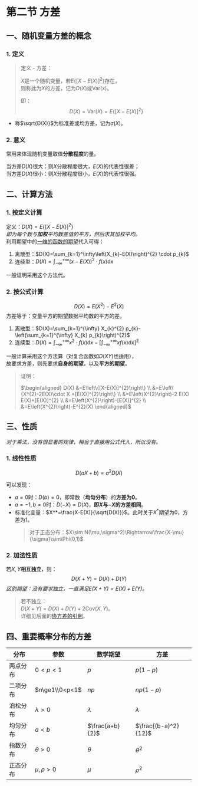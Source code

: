 # 第二节 方差

## 一、随机变量方差的概念

### 1. 定义

> 定义 - 方差：
>
> $X$是一个随机变量，若$E\{[X-E(X)]^2\}$存在，  
> 则称此为$X$的方差，记为$D(X)$或$\textrm{Var}(x)$。
>
> 即：
> $$D(X)=\textrm{Var}(X)=E\{[X-E(X)]^2\}$$

* 称$\sqrt{D(X)}$为标准差或均方差，记为$\sigma(X)$。

### 2. 意义

常用来体现随机变量取值**分散程度**的量。

当方差$D(X)$很大：则$X$分散程度很大，$E(X)$的代表性很差；  
当方差$D(X)$很小：则$X$分散程度很小，$E(X)$的代表性很强。

## 二、计算方法

### 1. 按定义计算

定义：$D(X)=E\{[X-E(X)]^2\}$  
*即为每个数与**加权**平均数差值的平方，然后求其加权平均。*  
利用期望中的[一维的函数的期望](../1.%20数学期望/Numerical-Characteristics_1.md#二一维随机变量的函数的数学期望)代入可得：

1. 离散型：$D(X)=\sum_{k=1}^\infty\left(X_{k}-E(X)\right)^{2} \cdot p_{k}$
2. 连续型：$D(X)=\int_{-\infty}^{+\infty}(x-E(X))^{2}\cdot f(x) \textrm{d} x$

一般证明采用这个方法代。

### 2. 按公式计算

$$D(X)=E(X^2)-E^2(X)$$
方差等于：变量平方的期望数据平均数的平方的差。

1. 离散型：$D(X)=\sum_{k=1}^{\infty} X_{k}^{2} p_{k}-\left(\sum_{k=1}^{\infty} X_{k} p_{k}\right)^{2}$
2. 连续型：$D(X)=\int_{-\infty}^{+\infty}x^{2}\cdot f(x) \textrm{d}x-[\int_{-\infty}^{+\infty} x f(x) \textrm{d} x]^{2}$

一般计算采用这个方法算（对复合函数如$D(XY)$也适用），  
故要求方差，则先要求**自身的期望**，以及**平方的期望**。

> 证明：
>
> $\begin{aligned}
> D(X) &=E\left\{[X-E(X)]^{2}\right\} \\
> &=E\left\{X^{2}-2E(X)\cdot X +[E(X)]^{2}\right\} \\
> &=E\left(X^{2}\right)-2 E(X) E(X)+[E(X)]^{2} \\
> &=E\left(X^{2}\right)-[E(X)]^{2} \\
> &=E\left(X^{2}\right)-E^{2}(X)
> \end{aligned}$

## 三、性质

*对于乘法，没有很显著的规律，相当于直接用公式代入，所以没有。*

### 1. 线性性质

$$D(aX+b)=a^2D(X)$$

可以发现：

* $a=0$时：$D(b)=0$，即常数（**均匀分布**）的**方差为$0$**。
* $a=-1,b=0$时：$D(-X)=D(X)$，**即$X$与$-X$的方差相同**。
* 标准化变量：$X^*=\frac{X-E(X)}{\sqrt{D(X)}}$。此时关于$X^*$期望为$0$，方差为$1$。  
  > 对于正态分布：$X\sim N(\mu,\sigma^2)\Rightarrow\frac{X-\mu}{\sigma}\sim\Phi(0,1)$

### 2. 加法性质

若$X,Y$**相互独立**，则：
$$D(X+Y)=D(X)+D(Y)$$
*区别期望：没有要求独立，一直满足$E(X+Y)=E(X)+E(Y)$。*

> 若不独立：  
> $D(X+Y)=D(X)+D(Y)+2\textrm{Cov}(X,Y)$。  
> 详细见后面的[协方差的引例](../3.%20协方差/Numerical-Characteristics_3.md)。

## 四、重要概率分布的方差

| 分布   | 参数         | 数学期望    | 方差               |
| -------- | -------------- | --------------- | -------------------- |
| 两点分布 | $0<p<1$        | $p$             | $p(1-p)$             |
| 二项分布 | $n\ge1\\0<p<1$ | $np$            | $np(1-p)$            |
| 泊松分布 | $\lambda>0$    | $\lambda$       | $\lambda$            |
| 均匀分布 | $a<b$          | $\frac{a+b}{2}$ | $\frac{(b-a)^2}{12}$ |
| 指数分布 | $\theta>0$     | $\theta$        | $\theta^2$           |
| 正态分布 | $\mu,\rho>0$   | $\mu$           | $\rho^2$             |
